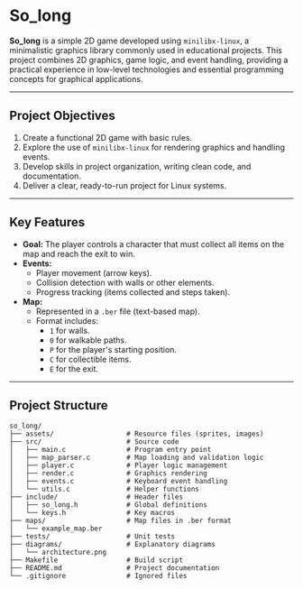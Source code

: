 # So_long

**So_long** is a simple 2D game developed using `minilibx-linux`, a minimalistic graphics library commonly used in educational projects. This project combines 2D graphics, game logic, and event handling, providing a practical experience in low-level technologies and essential programming concepts for graphical applications.

---

## Project Objectives

1. Create a functional 2D game with basic rules.
2. Explore the use of `minilibx-linux` for rendering graphics and handling events.
3. Develop skills in project organization, writing clean code, and documentation.
4. Deliver a clear, ready-to-run project for Linux systems.

---

## Key Features

- **Goal:** The player controls a character that must collect all items on the map and reach the exit to win.  
- **Events:**  
  - Player movement (arrow keys).  
  - Collision detection with walls or other elements.  
  - Progress tracking (items collected and steps taken).  
- **Map:**  
  - Represented in a `.ber` file (text-based map).  
  - Format includes:  
    - `1` for walls.  
    - `0` for walkable paths.  
    - `P` for the player's starting position.  
    - `C` for collectible items.  
    - `E` for the exit.

---

## Project Structure

```plaintext
so_long/
├── assets/                  # Resource files (sprites, images)
├── src/                     # Source code
│   ├── main.c               # Program entry point
│   ├── map_parser.c         # Map loading and validation logic
│   ├── player.c             # Player logic management
│   ├── render.c             # Graphics rendering
│   ├── events.c             # Keyboard event handling
│   └── utils.c              # Helper functions
├── include/                 # Header files
│   ├── so_long.h            # Global definitions
│   └── keys.h               # Key macros
├── maps/                    # Map files in .ber format
│   └── example_map.ber
├── tests/                   # Unit tests
├── diagrams/                # Explanatory diagrams
│   └── architecture.png
├── Makefile                 # Build script
├── README.md                # Project documentation
└── .gitignore               # Ignored files

